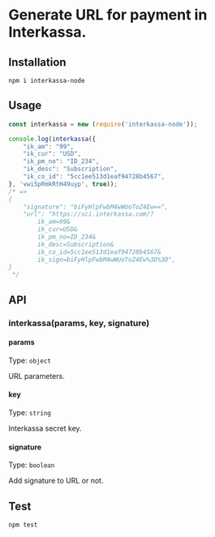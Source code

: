 # Generate URL for payment in Interkassa.

## Installation

```
npm i interkassa-node
```

## Usage

```javascript
const interkassa = new (require('interkassa-node'));

console.log(interkassa({
    "ik_am": "99",
    "ik_cur": "USD",
    "ik_pm_no": "ID_234",
    "ik_desc": "Subscription",
    "ik_co_id": "5cc1ee513d1eaf94728b4567",
}, 'vwi5pRmkRtH49uyp', true));
/* =>
{
    "signature": "biFyHlpFwbM4wWUoToZ4Ew==",
    "url": "https://sci.interkassa.com/?
        ik_am=99&
        ik_cur=USD&
        ik_pm_no=ID_234&
        ik_desc=Subscription&
        ik_co_id=5cc1ee513d1eaf94728b4567&
        ik_sign=biFyHlpFwbM4wWUoToZ4Ew%3D%3D",
}
 */
```

## API

### interkassa(params, key, signature)

#### params

Type: `object`

URL parameters.

#### key

Type: `string`

Interkassa secret key.

#### signature

Type: `boolean`

Add signature to URL or not.

## Test

```
npm test
```